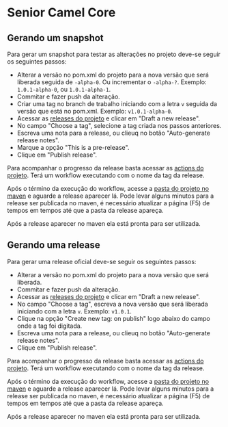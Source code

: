 # Senior Camel Core

## Gerando um snapshot

Para gerar um snapshot para testar as alterações no projeto deve-se seguir os seguintes passos:
- Alterar a versão no pom.xml do projeto para a nova versão que será liberada seguida de `-alpha-0`. Ou incrementar o `-alpha-?`. Exemplo: `1.0.1-alpha-0`, ou `1.0.1-alpha-1`.
- Commitar e fazer push da alteração.
- Criar uma tag no branch de trabalho iniciando com a letra `v` seguida da versão que está no pom.xml. Exemplo: `v1.0.1-alpha-0`.
- Acessar as [releases do projeto](https://github.com/dev-senior-com-br/senior-camel-core/releases) e clicar em "Draft a new release".
- No campo "Choose a tag", selecione a tag criada nos passos anteriores.
- Escreva uma nota para a release, ou clieuq no botão "Auto-generate release notes".
- Marque a opção "This is a pre-release".
- Clique em "Publish release".

Para acompanhar o progresso da release basta acessar as [actions do projeto](https://github.com/dev-senior-com-br/senior-camel-core/actions). Terá um workflow executando com o nome da tag da release.

Após o término da execução do workflow, acesse a [pasta do projeto no maven](https://repo1.maven.org/maven2/br/com/senior/senior-camel-core/) e aguarde a release aparecer lá. Pode levar alguns minutos para a release ser publicada no maven, é necessário atualizar a página (F5) de tempos em tempos até que a pasta da release apareça.

Após a release aparecer no maven ela está pronta para ser utilizada.

## Gerando uma release

Para gerar uma release oficial deve-se seguir os seguintes passos:
- Alterar a versão no pom.xml do projeto para a nova versão que será liberada.
- Commitar e fazer push da alteração.
- Acessar as [releases do projeto](https://github.com/dev-senior-com-br/senior-camel-core/releases) e clicar em "Draft a new release".
- No campo "Choose a tag", escreva a nova versão que será liberada iniciando com a letra `v`. Exemplo: `v1.0.1`.
- Clique na opção "Create new tag: <tag digitada> on publish" logo abaixo do campo onde a tag foi digitada.
- Escreva uma nota para a release, ou clieuq no botão "Auto-generate release notes".
- Clique em "Publish release".

Para acompanhar o progresso da release basta acessar as [actions do projeto](https://github.com/dev-senior-com-br/senior-camel-core/actions). Terá um workflow executando com o nome da tag da release.

Após o término da execução do workflow, acesse a [pasta do projeto no maven](https://repo1.maven.org/maven2/br/com/senior/senior-camel-core/) e aguarde a release aparecer lá. Pode levar alguns minutos para a release ser publicada no maven, é necessário atualizar a página (F5) de tempos em tempos até que a pasta da release apareça.

Após a release aparecer no maven ela está pronta para ser utilizada.
